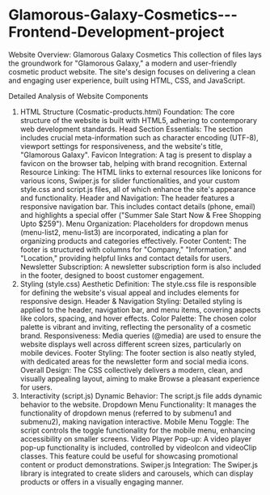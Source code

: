 # Glamorous-Galaxy-Cosmetics---Frontend-Development-project
Website Overview: Glamorous Galaxy Cosmetics
This collection of files lays the groundwork for "Glamorous Galaxy," a modern and user-friendly cosmetic product website. The site's design focuses on delivering a clean and engaging user experience, built using HTML, CSS, and JavaScript.

Detailed Analysis of Website Components
1. HTML Structure (Cosmatic-products.html)
Foundation: The core structure of the website is built with HTML5, adhering to contemporary web development standards.
Head Section Essentials: The <head> section includes crucial meta-information such as character encoding (UTF-8), viewport settings for responsiveness, and the website's title, "Glamorous Galaxy".
Favicon Integration: A <link rel="icon"> tag is present to display a favicon on the browser tab, helping with brand recognition.
External Resource Linking: The HTML links to external resources like Ionicons for various icons, Swiper.js for slider functionalities, and your custom style.css and script.js files, all of which enhance the site's appearance and functionality.
Header and Navigation: The header features a responsive navigation bar. This includes contact details (phone, email) and highlights a special offer ("Summer Sale Start Now & Free Shopping Upto $259").
Menu Organization: Placeholders for dropdown menus (menu-list2, menu-list3) are incorporated, indicating a plan for organizing products and categories effectively.
Footer Content: The footer is structured with columns for "Company," "Information," and "Location," providing helpful links and contact details for users.
Newsletter Subscription: A newsletter subscription form is also included in the footer, designed to boost customer engagement.
2. Styling (style.css)
Aesthetic Definition: The style.css file is responsible for defining the website's visual appeal and includes elements for responsive design.
Header & Navigation Styling: Detailed styling is applied to the header, navigation bar, and menu items, covering aspects like colors, spacing, and hover effects.
Color Palette: The chosen color palette is vibrant and inviting, reflecting the personality of a cosmetic brand.
Responsiveness: Media queries (@media) are used to ensure the website displays well across different screen sizes, particularly on mobile devices.
Footer Styling: The footer section is also neatly styled, with dedicated areas for the newsletter form and social media icons.
Overall Design: The CSS collectively delivers a modern, clean, and visually appealing layout, aiming to make Browse a pleasant experience for users.
3. Interactivity (script.js)
Dynamic Behavior: The script.js file adds dynamic behavior to the website.
Dropdown Menu Functionality: It manages the functionality of dropdown menus (referred to by submenu1 and submenu2), making navigation interactive.
Mobile Menu Toggle: The script controls the toggle functionality for the mobile menu, enhancing accessibility on smaller screens.
Video Player Pop-up: A video player pop-up functionality is included, controlled by videoIcon and videoClip classes. This feature could be useful for showcasing promotional content or product demonstrations.
Swiper.js Integration: The Swiper.js library is integrated to create sliders and carousels, which can display products or offers in a visually engaging manner.
